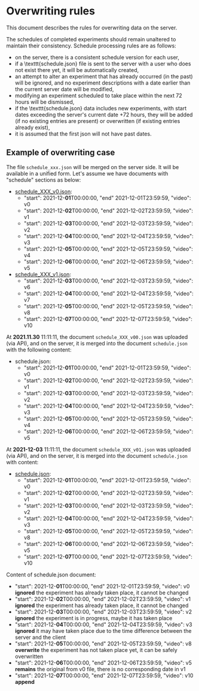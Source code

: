 # Overwriting rules

This document describes the rules for overwriting data on the server.


The schedules of completed experiments should remain unaltered to maintain their consistency. 
Schedule processing rules are as follows:

* on the server, there is a consistent schedule version for each user,
* if a \texttt{schedule.json} file is sent to the server with a user who does not exist there yet,
it will be automatically created,
* an attempt to alter an experiment that has already occurred (in the past) will be ignored,
and no experiment descriptions with a date earlier than the current server date will be modified,
* modifying an experiment scheduled to take place within the next 72 hours will be dismissed,
* if the \texttt{schedule.json} data includes new experiments, with start dates exceeding the 
server's current date +72 hours, they will be added (if no existing entries are present) 
or overwritten (if existing entries already exist),
* it is assumed that the first json will not have past dates.

## Example of overwriting case

The file `schedule_xxx.json` will be merged on the server side. It will be available in a unified form. 
Let's assume we have documents with "schedule" sections as below:

* [schedule_XXX_v0.json](json-overwriting-examples/schedule_XXX_00.json):
  * "start": 2021-12-**01**T00:00:00, "end" 2021-12-01T23:59:59, "video": v0
  * "start": 2021-12-**02**T00:00:00, "end" 2021-12-02T23:59:59, "video": v1
  * "start": 2021-12-**03**T00:00:00, "end" 2021-12-03T23:59:59, "video": v2
  * "start": 2021-12-**04**T00:00:00, "end" 2021-12-04T23:59:59, "video": v3
  * "start": 2021-12-**05**T00:00:00, "end" 2021-12-05T23:59:59, "video": v4
  * "start": 2021-12-**06**T00:00:00, "end" 2021-12-06T23:59:59, "video": v5
* [schedule_XXX_v1.json](json-overwriting-examples/schedule_XXX_01.json):
  * "start": 2021-12-**03**T00:00:00, "end" 2021-12-03T23:59:59, "video": v6
  * "start": 2021-12-**04**T00:00:00, "end" 2021-12-04T23:59:59, "video": v7
  * "start": 2021-12-**05**T00:00:00, "end" 2021-12-05T23:59:59, "video": v8
  * "start": 2021-12-**07**T00:00:00, "end" 2021-12-07T23:59:59, "video": v10

At **2021.11.30** 11:11:11, the document `schedule_XXX_v00.json` was uploaded (via API), 
and on the server, it is merged into the document `schedule.json` with the following content:

* schedule.json:
  * "start": 2021-12-**01**T00:00:00, "end" 2021-12-01T23:59:59, "video": v0
  * "start": 2021-12-**02**T00:00:00, "end" 2021-12-02T23:59:59, "video": v1
  * "start": 2021-12-**03**T00:00:00, "end" 2021-12-03T23:59:59, "video": v2
  * "start": 2021-12-**04**T00:00:00, "end" 2021-12-04T23:59:59, "video": v3
  * "start": 2021-12-**05**T00:00:00, "end" 2021-12-05T23:59:59, "video": v4
  * "start": 2021-12-**06**T00:00:00, "end" 2021-12-06T23:59:59, "video": v5

At **2021-12-03** 11:11:11, the document `schedule_XXX_v01.json` was uploaded (via API), 
and on the server, it is merged into the document `schedule.json` with content:

* [schedule.json](json-overwriting-examples/schedule.json):
  * "start": 2021-12-**01**T00:00:00, "end" 2021-12-01T23:59:59, "video": v0
  * "start": 2021-12-**02**T00:00:00, "end" 2021-12-02T23:59:59, "video": v1
  * "start": 2021-12-**03**T00:00:00, "end" 2021-12-03T23:59:59, "video": v2
  * "start": 2021-12-**04**T00:00:00, "end" 2021-12-04T23:59:59, "video": v3
  * "start": 2021-12-**05**T00:00:00, "end" 2021-12-05T23:59:59, "video": v8
  * "start": 2021-12-**06**T00:00:00, "end" 2021-12-06T23:59:59, "video": v5
  * "start": 2021-12-**07**T00:00:00, "end" 2021-12-07T23:59:59, "video": v10

Content of schedule.json document:

* "start": 2021-12-**01**T00:00:00, "end" 2021-12-01T23:59:59, "video": v0 **ignored** the experiment has already taken place, it cannot be changed
* "start": 2021-12-**02**T00:00:00, "end" 2021-12-02T23:59:59, "video": v1 **ignored** the experiment has already taken place, it cannot be changed
* "start": 2021-12-**03**T00:00:00, "end" 2021-12-03T23:59:59, "video": v2 **ignored** the experiment is in progress, maybe it has taken place
* "start": 2021-12-**04**T00:00:00, "end" 2021-12-04T23:59:59, "video": v3 **ignored** it may have taken place due to the time difference between the server and the client
* "start": 2021-12-**05**T00:00:00, "end" 2021-12-05T23:59:59, "video": v8 **overwrite** the experiment has not taken place yet, it can be safely overwritten
* "start": 2021-12-**06**T00:00:00, "end" 2021-12-06T23:59:59, "video": v5 **remains** the original from v0 file, there is no corresponding date in v1
* "start": 2021-12-**07**T00:00:00, "end" 2021-12-07T23:59:59, "video": v10 **append**
